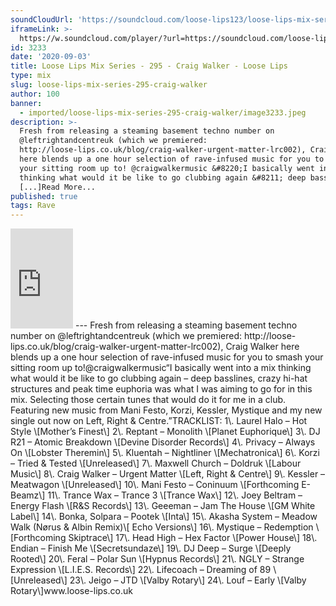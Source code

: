 ```yaml
---
soundCloudUrl: 'https://soundcloud.com/loose-lips123/loose-lips-mix-series-295-craig-walker'
iframeLink: >-
  https://w.soundcloud.com/player/?url=https://soundcloud.com/loose-lips123/loose-lips-mix-series-295-craig-walker&color=00aabb&auto_play=false&hide_related=false&show_comments=true&show_user=true&show_reposts=false
id: 3233
date: '2020-09-03'
title: Loose Lips Mix Series - 295 - Craig Walker - Loose Lips
type: mix
slug: loose-lips-mix-series-295-craig-walker
author: 100
banner:
  - imported/loose-lips-mix-series-295-craig-walker/image3233.jpeg
description: >-
  Fresh from releasing a steaming basement techno number on
  @leftrightandcentreuk (which we premiered:
  http://loose-lips.co.uk/blog/craig-walker-urgent-matter-lrc002), Craig Walker
  here blends up a one hour selection of rave-infused music for you to smash
  your sitting room up to! @craigwalkermusic &#8220;I basically went into a mix
  thinking what would it be like to go clubbing again &#8211; deep basslines,
  [...]Read More...
published: true
tags: Rave
---
```

<iframe id="sc-widget" title="title" width="100" height="160" scrolling="no" frameborder="yes" allow="autoplay" src="https://w.soundcloud.com/player/?url=https://soundcloud.com/loose-lips123/loose-lips-mix-series-295-craig-walker&amp;color=00aabb&amp;auto_play=false&amp;hide_related=false&amp;show_comments=true&amp;show_user=true&amp;show_reposts=false"></iframe>
---
Fresh from releasing a steaming basement techno number on @leftrightandcentreuk (which we premiered: http://loose-lips.co.uk/blog/craig-walker-urgent-matter-lrc002), Craig Walker here blends up a one hour selection of rave-infused music for you to smash your sitting room up to!@craigwalkermusic“I basically went into a mix thinking what would it be like to go clubbing again – deep basslines, crazy hi-hat structures and peak time euphoria was what I was aiming to go for in this mix. Selecting those certain tunes that would do it for me in a club. Featuring new music from Mani Festo, Korzi, Kessler, Mystique and my new single out now on Left, Right & Centre.”TRACKLIST:  
1\. Laurel Halo – Hot Style \[Mother’s Finest\]  
2\. Reptant – Monolith \[Planet Euphorique\]  
3\. DJ R21 – Atomic Breakdown \[Devine Disorder Records\]  
4\. Privacy – Always On \[Lobster Theremin\]  
5\. Kluentah – Nightliner \[Mechatronica\]  
6\. Korzi – Tried & Tested \[Unreleased\]  
7\. Maxwell Church – Doldruk \[Labour Music\]  
8\. Craig Walker – Urgent Matter \[Left, Right & Centre\]  
9\. Kessler – Meatwagon \[Unreleased\]  
10\. Mani Festo – Coninuum \[Forthcoming E-Beamz\]  
11\. Trance Wax – Trance 3 \[Trance Wax\]  
12\. Joey Beltram – Energy Flash \[R&S Records\]  
13\. Geeeman – Jam The House \[GM White Label\]  
14\. Bonka, Solpara – Pootek \[Inta\]  
15\. Akasha System – Meadow Walk (Nørus & Albin Remix)\[ Echo Versions\]  
16\. Mystique – Redemption \[Forthcoming Skiptrace\]  
17\. Head High – Hex Factor \[Power House\]  
18\. Endian – Finish Me \[Secretsundaze\]  
19\. DJ Deep – Surge \[Deeply Rooted\]  
20\. Feral – Polar Sun \[Hypnus Records\]  
21\. NGLY – Strange Expression \[L.I.E.S. Records\]  
22\. Lifecoach – Dreaming of 89 \[Unreleased\]  
23\. Jeigo – JTD \[Valby Rotary\]  
24\. Louf – Early \[Valby Rotary\]www.loose-lips.co.uk